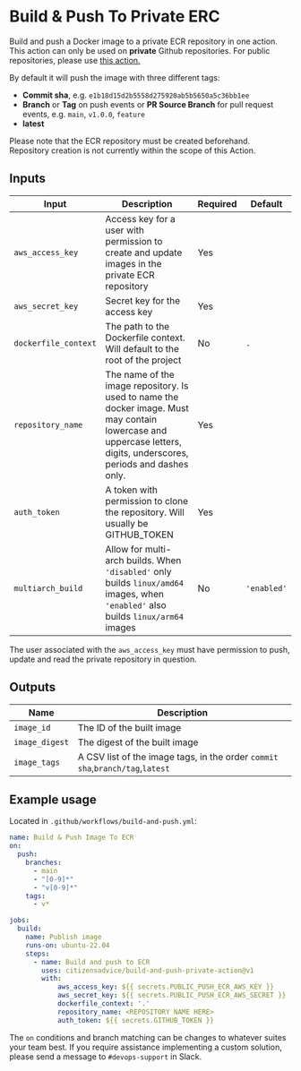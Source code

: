 # Build & Push To Private ERC

Build and push a Docker image to a private ECR repository in one action. This action can only be used on **private** Github repositories. For public repositories, please use [this action.](https://github.com/citizensadvice/build-and-push-action)

By default it will push the image with three different tags:

- **Commit sha**, e.g. `e1b18d15d2b5558d275920ab5b5650a5c36bb1ee`
- **Branch** or **Tag** on push events or **PR Source Branch** for pull request events, e.g. `main`, `v1.0.0`, `feature`
- **latest**

Please note that the ECR repository must be created beforehand. Repository creation is not currently within the scope of this Action.

## Inputs

| Input | Description | Required | Default |
|---|---|---|---|
| `aws_access_key` | Access key for a user with permission to create and update images in the private ECR repository | Yes | |
| `aws_secret_key` | Secret key for the access key | Yes | |
| `dockerfile_context` | The path to the Dockerfile context. Will default to the root of the project | No | `.`
| `repository_name` | The name of the image repository. Is used to name the docker image. Must may contain lowercase and uppercase letters, digits, underscores, periods and dashes only. | Yes | |
| `auth_token` | A token with permission to clone the repository. Will usually be GITHUB_TOKEN | Yes | |
| `multiarch_build` | Allow for multi-arch builds. When `'disabled'` only builds `linux/amd64` images, when `'enabled'` also builds `linux/arm64` images | No | `'enabled'` |

The user associated with the `aws_access_key` must have permission to push, update and read the private repository in question.

## Outputs

| Name | Description |
|---|---|
| `image_id` | The ID of the built image |
| `image_digest` | The digest of the built image |
| `image_tags` | A CSV list of the image tags, in the order `commit sha`,`branch/tag`,`latest` |

## Example usage

Located in `.github/workflows/build-and-push.yml`:

```yaml
name: Build & Push Image To ECR
on:
  push:
    branches:
      - main
      - "[0-9]*"
      - "v[0-9]*"
    tags:
      - v*

jobs:
  build:
    name: Publish image
    runs-on: ubuntu-22.04
    steps:
      - name: Build and push to ECR
        uses: citizensadvice/build-and-push-private-action@v1
        with:
            aws_access_key: ${{ secrets.PUBLIC_PUSH_ECR_AWS_KEY }}
            aws_secret_key: ${{ secrets.PUBLIC_PUSH_ECR_AWS_SECRET }}
            dockerfile_context: '.'
            repository_name: <REPOSITORY NAME HERE>
            auth_token: ${{ secrets.GITHUB_TOKEN }}
```

The `on` conditions and branch matching can be changes to whatever suites your team best. If you require assistance implementing a custom solution, please send a message to `#devops-support` in Slack.
